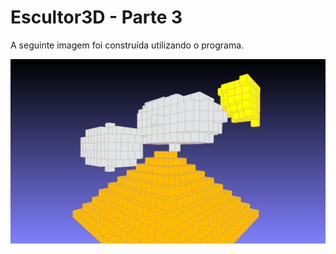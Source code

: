 # Escultor3D - Parte 3


A seguinte imagem foi construída utilizando o programa.

<img src="img/piramide00.png">
